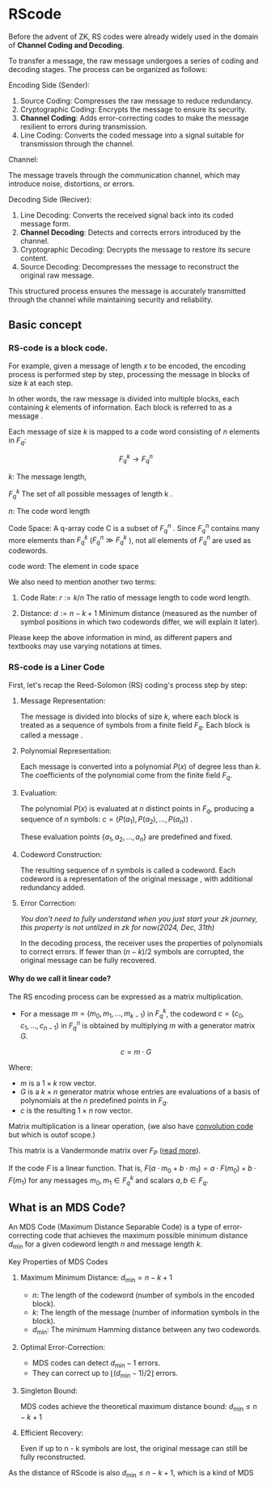 # RScode

Before the advent of ZK, RS codes were already widely used in the domain of **Channel Coding and Decoding**.

To transfer a message, the raw message undergoes a series of coding and decoding stages. The process can be organized as follows:

Encoding Side (Sender):

1.	Source Coding: Compresses the raw message to reduce redundancy.
2.	Cryptographic Coding: Encrypts the message to ensure its security.
3.	**Channel Coding**: Adds error-correcting codes to make the message resilient to errors during transmission.
4.	Line Coding: Converts the coded message into a signal suitable for transmission through the channel.

Channel:

The message travels through the communication channel, which may introduce noise, distortions, or errors.

Decoding Side (Reciver):

1.	Line Decoding: Converts the received signal back into its coded message form.
2.	**Channel Decoding**: Detects and corrects errors introduced by the channel.
3.	Cryptographic Decoding: Decrypts the message to restore its secure content.
4.	Source Decoding: Decompresses the message to reconstruct the original raw message.

This structured process ensures the message is accurately transmitted through the channel while maintaining security and reliability.

## Basic concept

### RS-code is a block code.

For example, given a message of length $x$ to be encoded, the encoding process is performed step by step, processing the message in blocks of size $k$ at each step.

In other words, the raw message is divided into multiple blocks, each containing $k$ elements of information. Each block is referred to as a message .

Each message  of size $k$ is mapped to a code word consisting of $n$ elements in $F_q$:

$$
F_{q}^{k} \rightarrow F_{q}^{n}
$$

$k$: The message  length,

$F_{q}^{k}$ The set of all possible messages of length  k .

$n$: The code word length

Code Space: A q-array code C is a subset of $F_{q}^{n}$ . Since $F_{q}^{n}$ contains many more elements than $F_{q}^{k}$ ($F_{q}^{n} \gg F_{q}^{k}$ ), not all elements of $F_{q}^{n}$ are used as codewords.

code word: The element in code space

We also need to mention another two terms:

1. Code Rate: $r := k/n$ The ratio of message  length to code word length.

2. Distance: $d := n - k + 1$ Minimum distance (measured as the number of symbol positions in which two codewords differ, we will explain it later).

Please keep the above information in mind, as different papers and textbooks may use varying notations at times.

### RS-code is a Liner Code

First, let's recap the Reed-Solomon (RS) coding's process step by step:
1.	Message Representation:

    The message is divided into blocks of size $k$, where each block is treated as a sequence of symbols from a finite field $F_q$. Each block is called a message .

2.	Polynomial Representation:

    Each message  is converted into a polynomial $P(x)$ of degree less than $k$. The coefficients of the polynomial come from the finite field $F_q$.

3.	Evaluation:

    The polynomial $P(x)$ is evaluated at $n$ distinct points in $F_q$, producing a sequence of $n$ symbols: $c = (P(a_1), P(a_2), \dots, P(a_n))$ .

    These evaluation points $\{a_1, a_2, \dots, a_n\}$ are predefined and fixed.

4.	Codeword Construction:

    The resulting sequence of $n$ symbols is called a codeword. Each codeword is a representation of the original message , with additional redundancy added.

5.	Error Correction: 

    *You don't need to fully understand when you just start your zk journey, this property is not untilzed in zk for now(2024, Dec, 31th)*

    In the decoding process, the receiver uses the properties of polynomials to correct errors. If fewer than $(n-k)/2$ symbols are corrupted, the original message  can be fully recovered.
#### Why do we call it linear code?

The RS encoding process can be expressed as a matrix multiplication.

- For a message  $m = (m_0, m_1, \dots, m_{k-1})$ in $F_q^k$, the codeword $c = (c_0, c_1, \dots, c_{n-1})$ in $F_q^n$ is obtained by multiplying $m$ with a generator matrix $G$.

$$
c = m \cdot G
$$

Where:
- $m$ is a $1 \times k$ row vector.
- $G$ is a $k \times n$ generator matrix whose entries are evaluations of a basis of polynomials at the $n$ predefined points in $F_q$.
- $c$ is the resulting $1 \times n$ row vector.

Matrix multiplication is a linear operation, (we also have [convolution code](https://en.wikipedia.org/wiki/Convolutional_code) but which is outof scope.)

This matrix is a Vandermonde matrix over $F_P$ ([read more](https://en.wikipedia.org/wiki/Reed%E2%80%93Solomon_error_correction#Constructions_(encoding):~:text=%5D-,This%20matrix%20is%20a%20Vandermonde%20matrix%20over,.,-Systematic%20encoding%20procedure)).

If the code $F$ is a linear function. That is, $F(a \cdot m_0 + b \cdot m_1) = a \cdot F(m_0) + b \cdot F(m_1)$ for any messages $m_0, m_1 \in F_{q}^{k}$ and scalars $a, b \in F_{q}$.

## What is an MDS Code?

An MDS Code (Maximum Distance Separable Code) is a type of error-correcting code that achieves the maximum possible minimum distance $d_{\text{min}}$ for a given codeword length $n$ and message  length $k$.

Key Properties of MDS Codes

1.	Maximum Minimum Distance: $d_{\text{min}} = n - k + 1$

    - $n$: The length of the codeword (number of symbols in the encoded block).
    - $k$: The length of the message  (number of information symbols in the block).
    - $d_{\text{min}}$: The minimum Hamming distance between any two codewords.

2.	Optimal Error-Correction:
    - MDS codes can detect $d_{\text{min}} - 1$ errors.
    - They can correct up to $\lfloor (d_{\text{min}} - 1) / 2 \rfloor$ errors.

3.	Singleton Bound:

    MDS codes achieve the theoretical maximum distance bound: $d_{\text{min}} \leq n - k + 1$

4.	Efficient Recovery:

    Even if up to n - k symbols are lost, the original message can still be fully reconstructed.

As the distance of RScode is also $d_{\text{min}} \leq n - k + 1$, which is a kind of MDS
